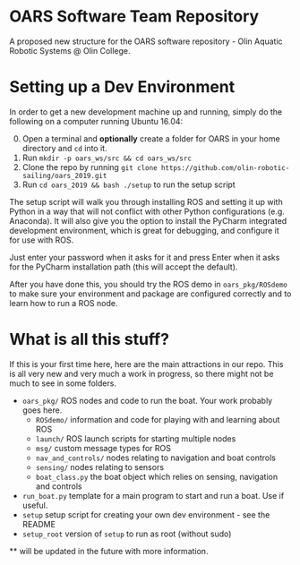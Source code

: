 # OARS Software Team Repository
A proposed new structure for the OARS software repository -
Olin Aquatic Robotic Systems @ Olin College.

# Setting up a Dev Environment

In order to get a new development machine up and running, simply do the following
on a computer running Ubuntu 16.04:

  0) Open a terminal and **optionally** create a folder for OARS in your home directory and `cd` into it.
  1) Run `mkdir -p oars_ws/src && cd oars_ws/src`
  2) Clone the repo by running `git clone https://github.com/olin-robotic-sailing/oars_2019.git`
  3) Run `cd oars_2019 && bash ./setup` to run the setup script

The setup script will walk you through installing ROS and setting it up with Python
in a way that will not conflict with other Python configurations (e.g. Anaconda).
It will also give you the option to install the PyCharm integrated development
environment, which is great for debugging, and configure it for use with ROS.

Just enter your password when it asks for it and press Enter when it asks for the
PyCharm installation path (this will accept the default).

After you have done this, you should try the ROS demo in `oars_pkg/ROSdemo` to make sure your environment and package are configured correctly and to learn how to run a ROS node.

# What is all this stuff?

If this is your first time here, here are the main attractions in our repo. This is all very new and very much a work in progress, so there might not be much to see in some folders.

* `oars_pkg/`  ROS nodes and code to run the boat. Your work probably goes here.
  - `ROSdemo/`  information and code for playing with and learning about ROS
  - `launch/`  ROS launch scripts for starting multiple nodes
  - `msg/`  custom message types for ROS
  - `nav_and_controls/`  nodes relating to navigation and boat controls
  - `sensing/`  nodes relating to sensors
  - `boat_class.py`  the boat object which relies on sensing, navigation and controls
* `run_boat.py`  template for a main program to start and run a boat. Use if useful.
* `setup`  setup script for creating your own dev environment - see the README
* `setup_root`  version of `setup` to run as root (without sudo)

** will be updated in the future with more information.
